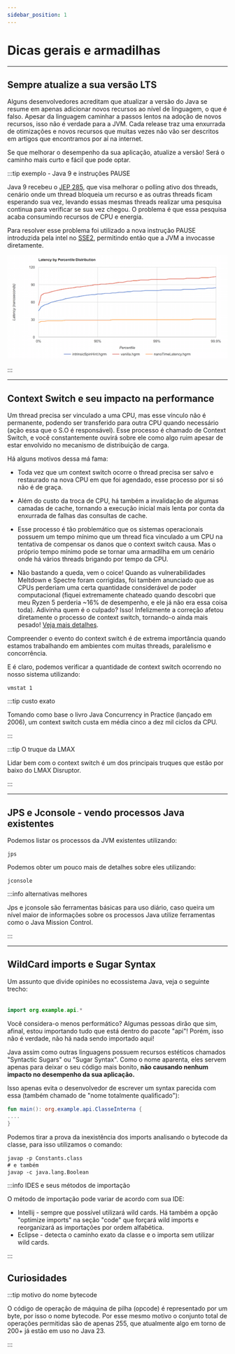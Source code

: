 ```yaml
---
sidebar_position: 1
---
```


# Dicas gerais e armadilhas

---

## Sempre atualize a sua versão LTS

Alguns desenvolvedores acreditam que atualizar a versão do Java se resume em apenas adicionar novos recursos ao nível de
linguagem, o que é falso.
Apesar da linguagem caminhar a passos lentos na adoção de novos recursos, isso não é verdade para a JVM. 
Cada release traz uma enxurrada de otimizações e novos recursos que muitas vezes não vão ser descritos em artigos que 
encontramos por aí na internet.

Se que melhorar o desempenho da sua aplicação, atualize a versão!
Será o caminho mais curto e fácil que pode optar.

:::tip exemplo - Java 9 e instruções PAUSE

Java 9 recebeu o [JEP 285](https://openjdk.org/jeps/285), que visa melhorar o polling ativo dos threads, cenário onde um thread bloqueia um 
recurso e as outras threads ficam esperando sua vez, levando essas mesmas threads realizar uma pesquisa continua para 
verificar se sua vez chegou.
O problema é que essa pesquisa acaba consumindo recursos de CPU e energia.

Para resolver esse problema foi utilizado a nova instrução PAUSE introduzida pela intel no [SSE2](https://www.intel.com/content/www/us/en/support/articles/000005779/processors.html),
permitindo então que a JVM a invocasse diretamente.

![Alt text](./imgs/spin-wait.png "grafico-spin-wait")

:::

---

## Context Switch e seu impacto na performance

Um thread precisa ser vinculado a uma CPU, mas esse vínculo não é permanente, podendo ser transferido para outra CPU
quando necessário (ação essa que o S.O é responsável). 
Esse processo é chamado de Context Switch, e você constantemente ouvirá sobre ele como algo ruim apesar de estar envolvido
no mecanismo de distribuição de carga.

Há alguns motivos dessa má fama:

- Toda vez que um context switch ocorre o thread precisa ser salvo e restaurado na nova CPU em que foi agendado, esse 
processo por si só não é de graça.


- Além do custo da troca de CPU, há também a invalidação de algumas camadas de cache, tornando a execução inicial mais lenta
por conta da enxurrada de falhas das consultas de cache. 

- Esse processo é tão problemático que os sistemas operacionais possuem um tempo mínimo que um thread fica vinculado a um
  CPU na tentativa de compensar os danos que o context switch causa. Mas o próprio tempo mínimo pode se tornar uma armadilha
  em um cenário onde há vários threads brigando por tempo da CPU. 

- Não bastando a queda, vem o coice! Quando as vulnerabilidades Meltdown e Spectre foram corrigidas, foi também anunciado
  que as CPUs perderiam uma certa quantidade considerável de poder computacional (fiquei extremamente chateado quando 
  descobri que meu Ryzen 5 perderia ~16% de desempenho, e ele já não era essa coisa toda). Adivinha quem é o culpado? 
  Isso! Infelizmente a correção afetou diretamente o processo de context switch, tornando-o ainda mais pesado! 
  [Veja mais detalhes](https://www.techrepublic.com/article/spectre-and-meltdown-explained-a-comprehensive-guide-for-professionals/).

Compreender o evento do context switch é de extrema importância quando estamos trabalhando em ambientes com muitas threads,
paralelismo e concorrência.

E é claro, podemos verificar a quantidade de context switch ocorrendo no nosso sistema utilizando:
```shell
vmstat 1
```

:::tip custo exato

Tomando como base o livro Java Concurrency in Practice (lançado em 2006), um context switch custa em média cinco a dez
mil ciclos da CPU.

:::

:::tip O truque da LMAX

Lidar bem com o context switch é um dos principais truques que estão por baixo do LMAX Disruptor.

:::

---

## JPS e Jconsole - vendo processos Java existentes 

Podemos listar os processos da JVM existentes utilizando:
```shell
jps
```

Podemos obter um pouco mais de detalhes sobre eles utilizando:
```shell
jconsole
```

:::info alternativas melhores

Jps e jconsole são ferramentas básicas para uso diário, caso queira um nível maior de informações sobre os processos Java
utilize ferramentas como o Java Mission Control.

:::

---

## WildCard imports e Sugar Syntax

Um assunto que divide opiniões no ecossistema Java, veja o seguinte trecho:

```kotlin

import org.example.api.*

```

Você considera-o menos performático? Algumas pessoas dirão que sim, afinal, estou importando tudo que está dentro do
pacote "api"! Porém, isso não é verdade, não há nada sendo importado aqui!

Java assim como outras linguagens possuem recursos estéticos chamados "Syntactic Sugars" ou "Sugar Syntax". Como o nome
aparenta, eles servem apenas para deixar o seu código mais bonito, **não causando nenhum impacto no desempenho da sua
aplicação.**

Isso apenas evita o desenvolvedor de escrever um syntax parecida com essa (também chamado de "nome totalmente 
qualificado"):

```kotlin
fun main(): org.example.api.ClasseInterna {
....
}
```

Podemos tirar a prova da inexistência dos imports analisando o bytecode da classe, para isso utilizamos o comando:
```shell
javap -p Constants.class
# e também
javap -c java.lang.Boolean
```

:::info IDES e seus métodos de importação

O método de importação pode variar de acordo com sua IDE:

- Intellij - sempre que possível utilizará wild cards. Há também a opção "optimize imports" na seção "code" que forçará
  wild imports e reorganizará as importações por ordem alfabética.
- Eclipse - detecta o caminho exato da classe e o importa sem utilizar wild cards.

:::

## Curiosidades

:::tip motivo do nome bytecode

O código de operação de máquina de pilha (opcode) é representado por um byte, por isso o nome bytecode.
Por esse mesmo motivo o conjunto total de operações permitidas são de apenas 255, que atualmente algo em torno de 200+
já estão em uso no Java 23.

:::